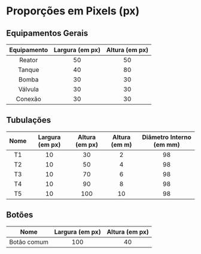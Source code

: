 # Proporções em Pixels (px)

## Equipamentos Gerais

|Equipamento      | Largura (em px)| Altura (em px)| 
|:---------------:|:--------------:|:-------------:|
|Reator           | 50             | 50            |
|Tanque           | 40             | 80            |
|Bomba            | 30             | 30            |
|Válvula          | 30             | 30            |
|Conexão          | 30             | 30            |


## Tubulações

|Nome             | Largura (em px)| Altura (em px)|  Altura (em m)| Diâmetro Interno (em mm)|
|:---------------:|:--------------:|:-------------:|:-------------:|:-----------------------:|             
|T1               | 10             | 30            | 2             | 98                      |
|T2		          | 10             | 50            | 4             | 98                      |
|T3               | 10             | 70            | 6             | 98                      |
|T4               | 10             | 90            | 8             | 98                      |
|T5               | 10             | 100           | 10            | 98                      |

## Botões
|Nome             | Largura (em px)| Altura (em px)|
|:---------------:|:--------------:|:-------------:|
|Botão comum      | 100            | 40            |       